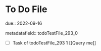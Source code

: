 # To Do File

due:: 2022-09-16

metadatafield:: todoTestFile_293_0

- [ ] Task of todoTestFile_293 1 [[Query me]]
